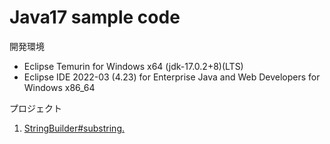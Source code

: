 # Java17 sample code

開発環境  

- Eclipse Temurin for Windows x64 (jdk-17.0.2+8)(LTS)  
- Eclipse IDE 2022-03 (4.23) for Enterprise Java and Web Developers for Windows x86_64  
  
プロジェクト  
  
1. [StringBuilder#substring.](https://github.com/yvafdevnsk/java17/tree/main/java17-stringbuilder-substring)  

